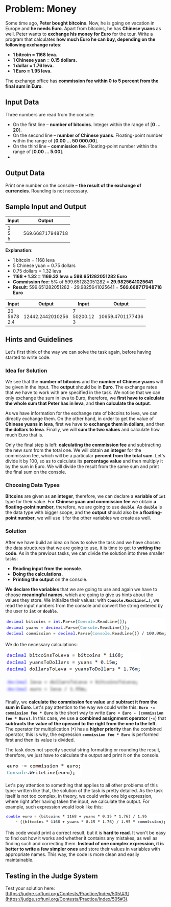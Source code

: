 # Problem: Money

Some time ago, **Peter bought bitcoins**. Now, he is going on vacation in Europe and **he needs Euro**. Apart from bitcoins, he has **Chinese yuans** as well. Peter wants to **exchange his money for Euro** for the tour. Write a program that calculates **how much Euro he can buy, depending on the following exchange rates**:  
* **1 bitcoin = 1168 leva.**
* **1 Chinese yuan = 0.15 dollars.**
* **1 dollar = 1.76 leva.**
* **1 Euro = 1.95 leva.**

The exchange office has **commission fee within 0 to 5 percent from the final sum in Euro**. 

## Input Data

Three numbers are read from the console: 
* On the first line – **number of bitcoins**. Integer within the range of [**0 … 20**].
* On the second line – **number of Chinese yuans**. Floating-point number within the range of [**0.00 … 50 000.00**].
* On the third line – **commission fee**. Floating-point number within the range of [**0.00 … 5.00**].
* 
## Output Data

Print one number on the console – **the result of the exchange of currencies**. Rounding is not necessary. 

## Sample Input and Output

| Input        | Output    |
|---------------|------------|
|1<br>5<br>5|569.668717948718| 

**Explanation**: 
* 1 bitcoin = 1168 leva
* 5 Chinese yuan = 0.75 dollars 
* 0.75 dollars = 1.32 leva
* **1168 + 1.32 = 1169.32 leva = 599.651282051282 Euro**
* **Commission fee:** 5% of 599.651282051282 = **29.9825641025641** 
* **Result**: 599.651282051282 - 29.9825641025641 = **569.668717948718 Euro**

| Input        | Output            | Input         | Output            |
|------------|------------------|--------------|------------------|
|20<br>5678<br>2.4|12442.2442010256|7<br>50200.12<br>3|10659.4701177436|

## Hints and Guidelines

Let's first think of the way we can solve the task again, before having started to write code.

### Idea for Solution

We see that the **number of bitcoins** and the **number of Chinese yuans** will be given in the input. The **output** should be in **Euro**. The exchange rates that we have to work with are specified in the task. We notice that we can only exchange the sum in leva to Euro, therefore, we **first have to calculate the whole sum that Peter has in leva**, and **then calculate the output**.

As we have information for the exchange rate of bitcoins to leva, we can directly exchange them. On the other hand, in order to get the value of **Chinese yuans in leva**, first we have to **exchange them in dollars**, and then **the dollars to leva**. Finally, we will **sum the two values** and calculate how much Euro that is. 

Only the final step is left: **calculating the commission fee** and subtracting the new sum from the total one. We will obtain **an integer** for the commission fee, which will be a particular **percent from the total sum**. Let's divide it by 100, so as to calculate its **percentage value** and then multiply it by the sum in Euro. We will divide the result from the same sum and print the final sum on the console. 

### Choosing Data Types

**Bitcoins** are given as **an integer**, therefore, we can declare a **variable of `int`** type for their value. For **Chinese yuan and commission fee** we obtain **a floating-point number**, therefore, we are going to use **`double`**. As **`double`** is the data type with bigger scope, and the **output** should also be **a floating-point number**, we will use it for the other variables we create as well.

### Solution

After we have build an idea on how to solve the task and we have chosen the data structures that we are going to use, it is time to get to **writing the code**. As in the previous tasks, we can divide the solution into three smaller tasks:
* **Reading input from the console**.
* **Doing the calculations**.
* **Printing the output** on the console.

**We declare the variables** that we are going to use and again we have to choose **meaningful names**, which are going to give us hints about the values they store. We initialize their values: with **`Console.ReadLine(…)`**, we read the input numbers from the console and convert the string entered by the user to **`int`** or **`double`**. 

![](/assets/chapter-2-2-images/04.Money-01.png)

We do the necessary calculations: 

![](/assets/chapter-2-2-images/04.Money-02.png)

![](/assets/chapter-2-2-images/04.Money-03.png)

Finally, we **calculate the commission fee value** and **subtract it from the sum in Euro**. Let's pay attention to the way we could write this: **`Euro -= commission fee * Euro`** is the short way to write **`Euro = Euro - (commission fee * Euro)`**. In this case, we use **a combined assignment operator** (**`-=`**) that **subtracts the value of the operand to the right from the one to the left**. The operator for multiplication (**`*`**) has a **higher priority** than the combined operator, this is why, the expression **`commission fee * Euro`** is performed first and then its value is divided.

The task does not specify special string formatting or rounding the result, therefore, we just have to calculate the output and print it on the console.

![](/assets/chapter-2-2-images/04.Money-04.png)

Let's pay attention to something that applies to all other problems of this type: written like that, the solution of the task is pretty detailed. As the task itself is not too complex, in theory, we could write one big expression, where right after having taken the input, we calculate the output. For example, such expression would look like this:

![](/assets/chapter-2-2-images/04.Money-05.png)

This code would print a correct result, but it is **hard to read**. It won't be easy to find out how it works and whether it contains any mistakes, as well as finding such and correcting them. **Instead of one complex expression, it is better to write a few simpler ones** and store their values in variables with appropriate names. This way, the code is more clean and easily maintainable.

## Testing in the Judge System

Test your solution here: [https://judge.softuni.org/Contests/Practice/Index/505\#3](https://judge.softuni.org/Contests/Practice/Index/505#3).

